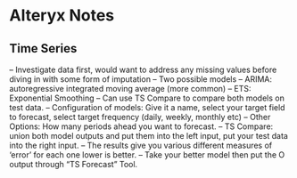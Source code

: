 # Alteryx Notes

## Time Series
– Investigate data first, would want to address any missing values before diving in with some form of imputation
– Two possible models
– ARIMA: autoregressive integrated moving average (more common)
– ETS: Exponential Smoothing
– Can use TS Compare to compare both models on test data.
– Configuration of models: Give it a name, select your target field to forecast, select target frequency (daily, weekly, monthly etc)
– Other Options: How many periods ahead you want to forecast.
– TS Compare: union both model outputs and put them into the left input, put your test data into the right input.
– The results give you various different measures of ‘error’ for each one lower is better.
– Take your better model then put the O output through “TS Forecast” Tool.
